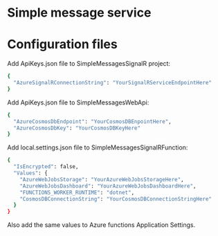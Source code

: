 # Simple message service


# Configuration files

Add ApiKeys.json file to SimpleMessagesSignalR project:
```sh
{
  "AzureSignalRConnectionString": "YourSignalRServiceEndpointHere"
}
```

Add ApiKeys.json file to SimpleMessagesWebApi:
```sh
{
  "AzureCosmosDbEndpoint": "YourCosmosDBEnpointHere",
  "AzureCosmosDbKey": "YourCosmosDBKeyHere"
}
```

Add local.settings.json file to SimpleMessagesSignalRFunction:
```sh
{
  "IsEncrypted": false,
  "Values": {
    "AzureWebJobsStorage": "YourAzureWebJobsStorageHere",
    "AzureWebJobsDashboard": "YourAzureWebJobsDashboardHere",
    "FUNCTIONS_WORKER_RUNTIME": "dotnet",
    "CosmosDBConnectionString": "YourCosmosDBConnectionStringHere"
  }
}
```

Also add the same values to Azure functions Application Settings.
